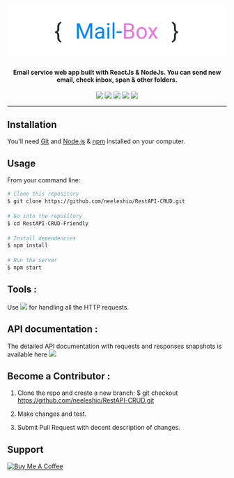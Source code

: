 <h1 align="center">
  <img src="https://raw.githubusercontent.com/neeleshio/Mail-Box/master/vrs(1).png" alt="mail-box" width="600">
</h1>

<h4 align="center">Email service web app built with ReactJs & NodeJs. You can send new email, check inbox, span & other folders.</h4>

<div align="center">
  <img src="https://img.shields.io/badge/hosted-false-success">
  <img src="https://img.shields.io/badge/server-local-blueviolet"><a/>
  <img src="https://img.shields.io/badge/contributions-welcome-orange.svg">
  <img src="https://img.shields.io/badge/license-MIT-blue.svg">
  <img src="https://visitor-badge.laobi.icu/badge?page_id=RestAPI-CRUD-Friendly.visitor-badge">
</div>

<hr/>

## Installation

You'll need [Git](https://git-scm.com) and [Node.js](https://nodejs.org/en/download/) & [npm](http://npmjs.com) installed on your computer.

## Usage

From your command line:

```bash
# Clone this repository
$ git clone https://github.com/neeleshio/RestAPI-CRUD.git

# Go into the repository
$ cd RestAPI-CRUD-Friendly

# Install dependencies
$ npm install

# Run the server
$ npm start
```

## Tools :

Use <a href="https://www.postman.com/"><img src="https://img.shields.io/badge/POSTMAN-orange"></a> for handling all the HTTP requests.

## API documentation :

The detailed API documentation with requests and responses snapshots is available here <a href="https://documenter.getpostman.com/view/10182345/T1LPE7h2?version=latest"><img src="https://img.shields.io/badge/API-documentation-blueviolet" ></a>

## Become a Contributor :

1. Clone the repo and create a new branch: $ git checkout https://github.com/neeleshio/RestAPI-CRUD.git

2. Make changes and test.

3. Submit Pull Request with decent description of changes.


## Support

<a href="https://www.buymeacoffee.com/neeleshio" target="_blank"><img src="https://www.buymeacoffee.com/assets/img/custom_images/purple_img.png" alt="Buy Me A Coffee" style="height: 41px !important;width: 174px !important;box-shadow: 0px 3px 2px 0px rgba(190, 190, 190, 0.5) !important;-webkit-box-shadow: 0px 3px 2px 0px rgba(190, 190, 190, 0.5) !important;" ></a>


